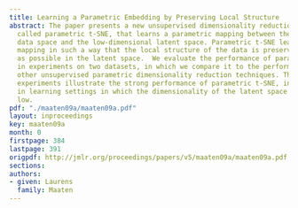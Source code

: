 ```yaml
---
title: Learning a Parametric Embedding by Preserving Local Structure
abstract: The paper presents a new unsupervised dimensionality reduction technique,
  called parametric t-SNE, that learns a parametric mapping between the high-dimensional
  data space and the low-dimensional latent space. Parametric t-SNE learns the parametric
  mapping in such a way that the local structure of the data is preserved as well
  as possible in the latent space.  We evaluate the performance of parametric t-SNE
  in experiments on two datasets, in which we compare it to the performance of two
  other unsupervised parametric dimensionality reduction techniques. The results of
  experiments illustrate the strong performance of parametric t-SNE, in particular,
  in learning settings in which the dimensionality of the latent space is relatively
  low.
pdf: "./maaten09a/maaten09a.pdf"
layout: inproceedings
key: maaten09a
month: 0
firstpage: 384
lastpage: 391
origpdf: http://jmlr.org/proceedings/papers/v5/maaten09a/maaten09a.pdf
sections: 
authors:
- given: Laurens
  family: Maaten
---
```

